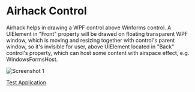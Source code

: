 # Airhack Control
Airhack helps in drawing a WPF control above Winforms control. 
A UIElement in "Front" property will be drawed on floating transparent WPF window, 
which is moving and resizing together with control's parent window, so it's invisible for user,
above UIElement located in "Back" control's property, which can host some content with airspace effect,
e.g. WindowsFormsHost.

![Screenshot 1](http://puu.sh/xy3np/62fd5989bb.png)

[Test Application](https://1drv.ms/u/s!Ak8aThDBMTaAg-hZ8HuKkt8tdNNtyA)
